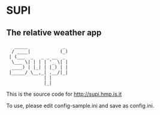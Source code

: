 # SUPI
## The relative weather app

```
   _____             _ 
  / ____|           (_)
 | (___  _   _ _ __  _ 
  \___ \| | | | '_ \| |
  ____) | |_| | |_) | |
 |_____/ \__,_| .__/|_|
              | |      
              |_|      

```

This is the source code for http://supi.hmp.is.it

To use, please edit config-sample.ini and save as config.ini.
